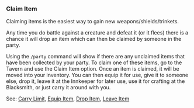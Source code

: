 ### Claim Item
Claiming items is the easiest way to gain new weapons/shields/trinkets.

Any time you do battle against a creature and defeat it (or it flees) there is a chance it will drop an item which
  can then be claimed by someone in the party.

Using the `/party` command will show if there are any unclaimed items that have been collected by your party. To
  claim one of these items, go to the Tavern and use the Claim Item option. Once an item is claimed, it will be moved
  into your inventory. You can then equip it for use, give it to someone else, drop it, leave it at the Innkeeper for
  later use, use it for crafting at the Blacksmith, or just carry it around with you.

See: [Carry Limit](/items/carry_limit.md), [Equip Item](/items/equip_item.md), [Drop Item](/items/drop_item.md), [Leave Item](/locations/inn/leave_item.md)


